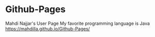 # Github-Pages
Mahdi Najjar's User Page
My favorite programming language is Java
https://mahdilla.github.io/Github-Pages/
